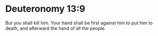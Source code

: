 # Deuteronomy 13:9

But you shall kill him. Your hand shall be first against him to put him to death, and afterward the hand of all the people.
